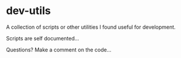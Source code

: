 # dev-utils

A collection of scripts or other utilities I found useful for development.

Scripts are self documented...

Questions? Make a comment on the code...
